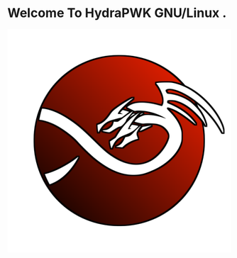 # Welcome To HydraPWK GNU/Linux .

![HydraPWK emblem LICENSE CC BY-NC-ND 4.0](/graphics/hydrapwk-emblem.png)
